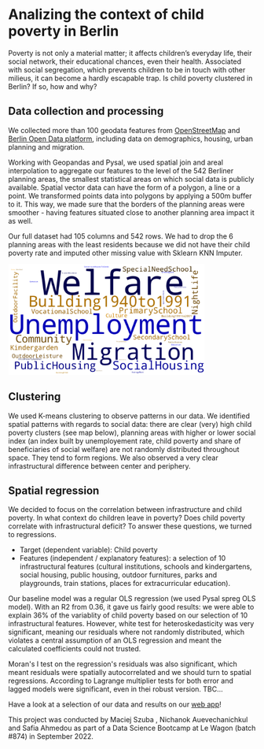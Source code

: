 # Analizing the context of child poverty in Berlin

Poverty is not only a material matter; it affects children’s everyday life, their social network, their educational chances, even their health. Associated with social segregation, which prevents children to be in touch with other milieus, it can become a hardly escapable trap. Is child poverty clustered in Berlin? If so, how and why? 

## Data collection and processing

We collected more than 100 geodata features from <a href="https://www.openstreetmap.org/#map=5/51.330/10.453">OpenStreetMap<a>  and <a href="https://daten.berlin.de/">Berlin Open Data platform<a>, including data on demographics, housing, urban planning and migration. 

Working with Geopandas and Pysal, we used spatial join and areal interpolation to aggregate our features to the level of the 542 Berliner planning areas, the smallest statistical areas on which social data is publicly available. Spatial vector data can have the form of a polygon, a line or a point. We transformed points data into polygons by applying a 500m buffer to it. This way, we made sure that the borders of the planning areas were smoother - having features situated close to another planning area impact it as well.

Our full dataset had 105 columns and 542 rows. 
We had to drop the 6 planning areas with the least residents because we did not have their child poverty rate and imputed other missing value with Sklearn KNN Imputer. 

[<img alt="Wordcloud" width="400px" src="Worldcloud.png"/>](https://appyouthinthecity.herokuapp.com/)

## Clustering 

We used K-means clustering to observe patterns in our data. We identified spatial patterns with regards to social data: there are clear (very) high child poverty clusters (see map below), planning areas with higher or lower social index (an index built by unemployement rate, child poverty and share of beneficiaries of social welfare) are not randomly distributed throughout space. They tend to form regions. 
We also observed a very clear infrastructural difference between center and periphery.

## Spatial regression

We decided to focus on the correlation between infrastructure and child poverty. In what context do children leave in poverty? Does child poverty correlate with infrastructural deficit? To answer these questions, we turned to regressions. 

- Target (dependent variable): Child poverty
- Features (independent / explanatory features): a selection of 10 infrastructural features (cultural institutions, schools and kindergartens, social housing, public housing, outdoor furnitures, parks and playgrounds, train stations, places for extracurricular education). 

Our baseline model was a regular OLS regression (we used Pysal spreg OLS model). With an R2 from 0.36, it gave us fairly good results: we were able to explain 36% of the variablity of child poverty based on our selection of 10 infrastructural features. However, white test for heteroskedasticity was very significant, meaning our residuals where not randomly distributed, which violates a central assumption of an OLS regression and meant the calculated coefficients could not trusted. 

Moran's I test on the regression's residuals was also significant, which meant residuals were spatially autocorrelated and we should turn to spatial regressions. 
According to Lagrange multiplier tests for both error and lagged models were significant, even in thei robust version. TBC... 

Have a look at a selection of our data and results on our <a href="https://appyouthinthecity.herokuapp.com/">web app<a>!
  

This project was conducted by Maciej Szuba , Nichanok Auevechanichkul and Safia Ahmedou as part of a Data Science Bootcamp at Le Wagon (batch #874) in September 2022.
